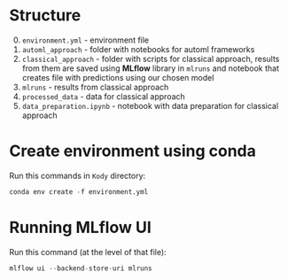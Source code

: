 # Structure

0. `environment.yml` - environment file
1. `automl_approach` - folder with notebooks for automl frameworks
2. `classical_approach` - folder with scripts for classical approach, results from them are saved using **MLflow** library in `mlruns` and notebook that creates file with predictions using our chosen model
3. `mlruns` - results from classical approach
4. `processed_data` - data for classical approach
5. `data_preparation.ipynb` - notebook with data preparation for classical approach

# Create environment using conda
Run this commands in `Kody` directory:
```python
conda env create -f environment.yml
```

# Running MLflow UI

Run this command (at the level of that file):
```python
mlflow ui --backend-store-uri mlruns
```
